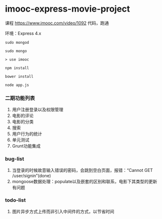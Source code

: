 # imooc-express-movie-project
课程 https://www.imooc.com/video/1092 代码，跑通

环境：Express 4.x

```
sudo mongod

```

```
sudo mongo

> use imooc
```


```
npm install

bower install

node app.js

```


### 二期功能列表

1. 用户注册登录以及权限管理
2. 电影的评论
3. 电影的分类
4. 搜索
5. 用户行为的统计
6. 单元测试
7. Grunt功能集成



### bug-list
1. 当登录的时候故意输入错误的密码，会跳到空白页面，报错：“Cannot GET /user/signin”(done)
2. mongoose数据处理：populate以及嵌套的区别和联系，电影下其类型的更新有问题

### todo-list
1. 图片异步方式上传而非引入中间件的方式，以节省时间

